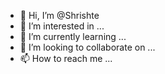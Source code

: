 - 👋 Hi, I’m @Shrishte
- 👀 I’m interested in ...
- 🌱 I’m currently learning ...
- 💞️ I’m looking to collaborate on ...
- 📫 How to reach me ...

<!---
Shrishte/Shrishte is a ✨ special ✨ repository because its `README.md` (this file) appears on your GitHub profile.
You can click the Preview link to take a look at your changes.
--->
